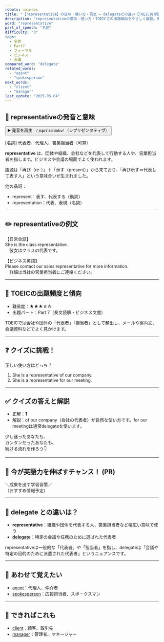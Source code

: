 ```yaml
---
robots: noindex
title: "【representative】の意味・使い方・例文 ― delegateとの違い【TOEIC英単語】"
description: "representativeの意味・使い方・TOEICでの出題傾向をやさしく解説。例文・クイズ付きでdelegateとの違いもわかりやすく学べます。"
word: "representative"
part_of_speech: "名詞"
difficulty: "3"
tags:
  - 名詞
  - Part7
  - フォーマル
  - ビジネス
  - 会議
compared_word: "delegate"
related_words:
  - "agent"
  - "spokesperson"
next_words:
  - "client"
  - "manager"
last_update: "2025-05-04"
---
```


## 🔰 representativeの発音と意味

<button class="play-audio" onclick="playTTS('representative')">
  <span class="play-audio-main">
    ▶️ 発音を再生　/ˌrɛprɪˈzɛntətɪv/
  </span>
  <span class="play-audio-sub">
    （レプリゼンタティヴ）
  </span>
</button>

[名詞] 代表者、代理人、営業担当者（可算）

**representative** は、団体や組織、会社などを代表して行動する人や、営業担当者を指します。ビジネスや会議の場面でよく使われます。

語源は「再び（re-）」＋「示す（present）」から来ており、「再び示す＝代表して表す人」という意味合いが生まれました。

他の品詞：  
- represent：表す、代表する（動詞）
- representation：代表、表現（名詞）

---

## ✏️ representativeの例文

【日常会話】  
She is the class representative.  
　彼女はクラスの代表です。

【ビジネス英語】  
Please contact our sales representative for more information.  
　詳細は当社の営業担当者にご連絡ください。

---

## 🎯 TOEICの出題頻度と傾向

- 難易度：★★★☆☆
- 出題パート：Part 7（長文読解・ビジネス文書）

TOEICでは会社や団体の「代表者」「担当者」として頻出し、メールや案内文、会議資料などでよく見かけます。

---

## ❓ クイズに挑戦！

正しい使い方はどっち？

1. She is a representative of our company.  
2. She is a representative for our meeting.

---

## ✅ クイズの答えと解説

- 正解：**1**
- 解説：of our company（会社の代表者）が自然な使い方です。for our meetingは通常delegateを使います。

少し迷ったあなたも、  
カンタンだったあなたも、  
続ける流れを作ろう👇️

---

## 🚀 今が英語力を伸ばすチャンス！ (PR)

<div class="info-center">
＼成果を出す学習習慣／<br>  
（おすすめ情報予定）
</div>

---

## 🤔  delegate との違いは？

- **representative**：組織や団体を代表する人、営業担当者など幅広い意味で使う
- **[delegate](/delegate)**：特定の会議や任務のために選ばれた代表者

representativeは一般的な「代表者」や「担当者」を指し、delegateは「会議や特定の目的のために派遣された代表者」というニュアンスです。

---

## 🧩 あわせて覚えたい

- [agent](/agent)：代理人、仲介者
- [spokesperson](/spokesperson)：広報担当者、スポークスマン

---

## 📖 できればこれも

- [client](/client)：顧客、取引先
- [manager](/manager)：管理者、マネージャー

<!-- cvid: aid26_bid26 -->
